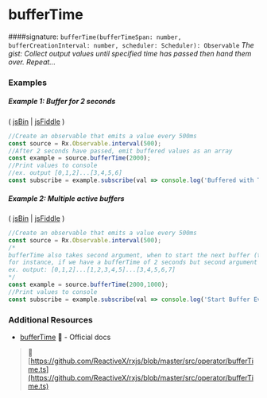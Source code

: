 # bufferTime
####signature: `bufferTime(bufferTimeSpan: number, bufferCreationInterval: number, scheduler: Scheduler): Observable`
*The gist: Collect output values until specified time has passed then hand them over. Repeat...*


### Examples

##### Example 1: Buffer for 2 seconds

( [jsBin](http://jsbin.com/bafakiyife/1/edit?js,console) | [jsFiddle](https://jsfiddle.net/btroncone/vx7vwg01/) )

```js
//Create an observable that emits a value every 500ms
const source = Rx.Observable.interval(500);
//After 2 seconds have passed, emit buffered values as an array
const example = source.bufferTime(2000);
//Print values to console
//ex. output [0,1,2]...[3,4,5,6]
const subscribe = example.subscribe(val => console.log('Buffered with Time:', val));
```

##### Example 2: Multiple active buffers

( [jsBin](http://jsbin.com/tadiwiniri/1/edit?js,console) | [jsFiddle](https://jsfiddle.net/btroncone/7k4ygj1x/) )

```js
//Create an observable that emits a value every 500ms
const source = Rx.Observable.interval(500);
/*
bufferTime also takes second argument, when to start the next buffer (time in ms)
for instance, if we have a bufferTime of 2 seconds but second argument (bufferCreationInterval) of 1 second:
ex. output: [0,1,2]...[1,2,3,4,5]...[3,4,5,6,7]
*/
const example = source.bufferTime(2000,1000);
//Print values to console
const subscribe = example.subscribe(val => console.log('Start Buffer Every 1s:', val));
```


### Additional Resources
* [bufferTime](http://reactivex.io/rxjs/class/es6/Observable.js~Observable.html#instance-method-bufferTime) :newspaper: - Official docs


> :file_folder: [https://github.com/ReactiveX/rxjs/blob/master/src/operator/bufferTime.ts](https://github.com/ReactiveX/rxjs/blob/master/src/operator/bufferTime.ts)